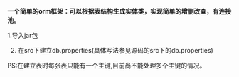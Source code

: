 **一个简单的orm框架：可以根据表结构生成实体类，实现简单的增删改查，有连接池。**

  1.导入jar包

  2. 在src下建立db.properties(具体写法参见源码的src下的db.properties)


PS:在建立表时每张表只能有一个主键,目前尚不能处理多个主键的情况。
